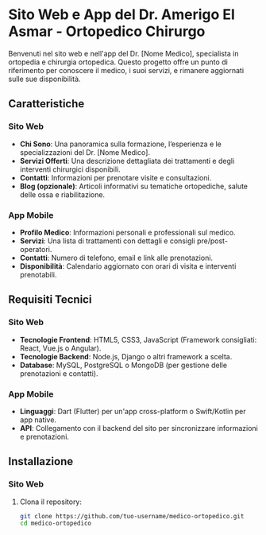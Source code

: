 # Sito Web e App del Dr. Amerigo El Asmar - Ortopedico Chirurgo

Benvenuti nel sito web e nell'app del Dr. [Nome Medico], specialista in ortopedia e chirurgia ortopedica. Questo progetto offre un punto di riferimento per conoscere il medico, i suoi servizi, e rimanere aggiornati sulle sue disponibilità.

## Caratteristiche
### Sito Web
- **Chi Sono**: Una panoramica sulla formazione, l’esperienza e le specializzazioni del Dr. [Nome Medico].
- **Servizi Offerti**: Una descrizione dettagliata dei trattamenti e degli interventi chirurgici disponibili.
- **Contatti**: Informazioni per prenotare visite e consultazioni.
- **Blog (opzionale)**: Articoli informativi su tematiche ortopediche, salute delle ossa e riabilitazione.

### App Mobile
- **Profilo Medico**: Informazioni personali e professionali sul medico.
- **Servizi**: Una lista di trattamenti con dettagli e consigli pre/post-operatori.
- **Contatti**: Numero di telefono, email e link alle prenotazioni.
- **Disponibilità**: Calendario aggiornato con orari di visita e interventi prenotabili.

## Requisiti Tecnici
### Sito Web
- **Tecnologie Frontend**: HTML5, CSS3, JavaScript (Framework consigliati: React, Vue.js o Angular).
- **Tecnologie Backend**: Node.js, Django o altri framework a scelta.
- **Database**: MySQL, PostgreSQL o MongoDB (per gestione delle prenotazioni e contatti).

### App Mobile
- **Linguaggi**: Dart (Flutter) per un'app cross-platform o Swift/Kotlin per app native.
- **API**: Collegamento con il backend del sito per sincronizzare informazioni e prenotazioni.

## Installazione
### Sito Web
1. Clona il repository:
   ```bash
   git clone https://github.com/tuo-username/medico-ortopedico.git
   cd medico-ortopedico
